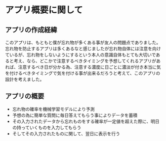 <h1>アプリ概要に関して</h1>
<main>
  <section>
      <h2>アプリの作成経緯</h2>
      <p>
        このアプリは、もともと僕が忘れ物が多くある事が友人の問題点でありました。忘れ物を防止するアプリは多くあるなと感じましたが忘れ物自体には注意を向けているが、忘れ物をしないようにするという本人の意識自体もとても大切いであると考え、なら、どこかで注意するべきタイミングを予想してくれるアプリがあれば、注意するべき日が分かる為、注意する濃度に日ごとに濃淡が付き本当に気を付けるべきタイミングで気を付ける事が出来るだろうと考えて、このアプリの設計を考えました。
      </p>
      
  </section>
  <section>
    <h2>アプリの概要</h2>
    <ul>
      <li>忘れ物の確率を機械学習モデルにより予測</li>
      <li>予想の為に簡単な質問に毎日答えてもらう事によりデータを蓄積</li>
      <li>その入力されたデータから忘れものをする確率が一定値を超えた際に、明日の持っていくものを入力してもらう</li>
      <li>そしてその入力されたものに関して、翌日に表示を行う</li>
    </ul>
  </section>
  <section class="ペルソナ>
    <h1>ペルソナに関して</h1>
    <p>このアプリのペルソナは、小学生や、中学生の子供を持つ親御さん向けのアプリです。<br>
    このアプリは、忘れ物の確率を予測する事で、確率が高い日に、忘れ物を確認してあげて！とする事で、忘れ物を毎日注意する事がなくなり、子供が忘れ物に関してうるさく言われると感じる回数が減るという事で作成を行った。</p>
  </section>
</main>
